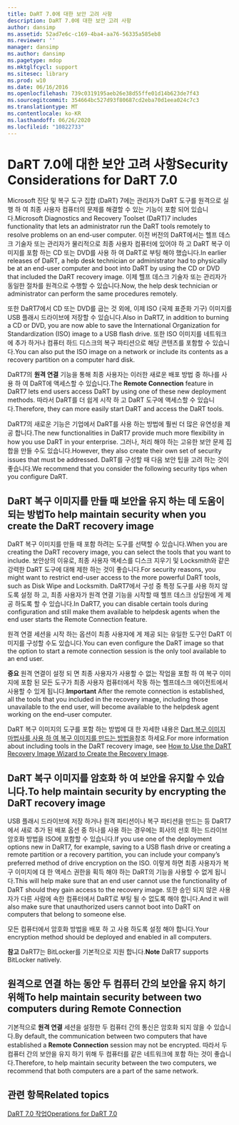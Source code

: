 ```yaml
---
title: DaRT 7.0에 대한 보안 고려 사항
description: DaRT 7.0에 대한 보안 고려 사항
author: dansimp
ms.assetid: 52ad7e6c-c169-4ba4-aa76-56335a585eb8
ms.reviewer: ''
manager: dansimp
ms.author: dansimp
ms.pagetype: mdop
ms.mktglfcycl: support
ms.sitesec: library
ms.prod: w10
ms.date: 06/16/2016
ms.openlocfilehash: 739c0319195aeb26e38d55ffe01d14b623de7f43
ms.sourcegitcommit: 354664bc527d93f80687cd2eba70d1eea024c7c3
ms.translationtype: MT
ms.contentlocale: ko-KR
ms.lasthandoff: 06/26/2020
ms.locfileid: "10822733"
---
```

# <span data-ttu-id="f3ecb-103">DaRT 7.0에 대한 보안 고려 사항</span><span class="sxs-lookup"><span data-stu-id="f3ecb-103">Security Considerations for DaRT 7.0</span></span>


<span data-ttu-id="f3ecb-104">Microsoft 진단 및 복구 도구 집합 (DaRT) 7에는 관리자가 DaRT 도구를 원격으로 실행 하 여 최종 사용자 컴퓨터의 문제를 해결할 수 있는 기능이 포함 되어 있습니다.</span><span class="sxs-lookup"><span data-stu-id="f3ecb-104">Microsoft Diagnostics and Recovery Toolset (DaRT)7 includes functionality that lets an administrator run the DaRT tools remotely to resolve problems on an end-user computer.</span></span> <span data-ttu-id="f3ecb-105">이전 버전의 DaRT에서는 헬프 데스크 기술자 또는 관리자가 물리적으로 최종 사용자 컴퓨터에 있어야 하 고 DaRT 복구 이미지를 포함 하는 CD 또는 DVD를 사용 하 여 DaRT로 부팅 해야 했습니다.</span><span class="sxs-lookup"><span data-stu-id="f3ecb-105">In earlier releases of DaRT, a help desk technician or administrator had to physically be at an end-user computer and boot into DaRT by using the CD or DVD that included the DaRT recovery image.</span></span> <span data-ttu-id="f3ecb-106">이제 헬프 데스크 기술자 또는 관리자가 동일한 절차를 원격으로 수행할 수 있습니다.</span><span class="sxs-lookup"><span data-stu-id="f3ecb-106">Now, the help desk technician or administrator can perform the same procedures remotely.</span></span>

<span data-ttu-id="f3ecb-107">또한 DaRT7에서 CD 또는 DVD를 굽는 것 외에, 이제 ISO (국제 표준화 기구) 이미지를 USB 플래시 드라이브에 저장할 수 있습니다.</span><span class="sxs-lookup"><span data-stu-id="f3ecb-107">Also in DaRT7, in addition to burning a CD or DVD, you are now able to save the International Organization for Standardization (ISO) image to a USB flash drive.</span></span> <span data-ttu-id="f3ecb-108">또한 ISO 이미지를 네트워크에 추가 하거나 컴퓨터 하드 디스크의 복구 파티션으로 해당 콘텐츠를 포함할 수 있습니다.</span><span class="sxs-lookup"><span data-stu-id="f3ecb-108">You can also put the ISO image on a network or include its contents as a recovery partition on a computer hard disk.</span></span>

<span data-ttu-id="f3ecb-109">DaRT7의 **원격 연결** 기능을 통해 최종 사용자는 이러한 새로운 배포 방법 중 하나를 사용 하 여 DaRT에 액세스할 수 있습니다.</span><span class="sxs-lookup"><span data-stu-id="f3ecb-109">The **Remote Connection** feature in DaRT7 lets end users access DaRT by using one of these new deployment methods.</span></span> <span data-ttu-id="f3ecb-110">따라서 DaRT를 더 쉽게 시작 하 고 DaRT 도구에 액세스할 수 있습니다.</span><span class="sxs-lookup"><span data-stu-id="f3ecb-110">Therefore, they can more easily start DaRT and access the DaRT tools.</span></span>

<span data-ttu-id="f3ecb-111">DaRT7의 새로운 기능은 기업에서 DaRT를 사용 하는 방법에 훨씬 더 많은 유연성을 제공 합니다.</span><span class="sxs-lookup"><span data-stu-id="f3ecb-111">The new functionalities in DaRT7 provide much more flexibility in how you use DaRT in your enterprise.</span></span> <span data-ttu-id="f3ecb-112">그러나, 처리 해야 하는 고유한 보안 문제 집합을 만들 수도 있습니다.</span><span class="sxs-lookup"><span data-stu-id="f3ecb-112">However, they also create their own set of security issues that must be addressed.</span></span> <span data-ttu-id="f3ecb-113">DaRT를 구성할 때 다음 보안 팁을 고려 하는 것이 좋습니다.</span><span class="sxs-lookup"><span data-stu-id="f3ecb-113">We recommend that you consider the following security tips when you configure DaRT.</span></span>

## <span data-ttu-id="f3ecb-114">DaRT 복구 이미지를 만들 때 보안을 유지 하는 데 도움이 되는 방법</span><span class="sxs-lookup"><span data-stu-id="f3ecb-114">To help maintain security when you create the DaRT recovery image</span></span>


<span data-ttu-id="f3ecb-115">DaRT 복구 이미지를 만들 때 포함 하려는 도구를 선택할 수 있습니다.</span><span class="sxs-lookup"><span data-stu-id="f3ecb-115">When you are creating the DaRT recovery image, you can select the tools that you want to include.</span></span> <span data-ttu-id="f3ecb-116">보안상의 이유로, 최종 사용자 액세스를 디스크 지우기 및 Locksmith와 같은 강력한 DaRT 도구에 대해 제한 하는 것이 좋습니다.</span><span class="sxs-lookup"><span data-stu-id="f3ecb-116">For security reasons, you might want to restrict end-user access to the more powerful DaRT tools, such as Disk Wipe and Locksmith.</span></span> <span data-ttu-id="f3ecb-117">DaRT7에서 구성 중 특정 도구를 사용 하지 않도록 설정 하 고, 최종 사용자가 원격 연결 기능을 시작할 때 헬프 데스크 상담원에 게 제공 하도록 할 수 있습니다.</span><span class="sxs-lookup"><span data-stu-id="f3ecb-117">In DaRT7, you can disable certain tools during configuration and still make them available to helpdesk agents when the end user starts the Remote Connection feature.</span></span>

<span data-ttu-id="f3ecb-118">원격 연결 세션을 시작 하는 옵션이 최종 사용자에 게 제공 되는 유일한 도구인 DaRT 이미지를 구성할 수도 있습니다.</span><span class="sxs-lookup"><span data-stu-id="f3ecb-118">You can even configure the DaRT image so that the option to start a remote connection session is the only tool available to an end user.</span></span>

<span data-ttu-id="f3ecb-119">**중요**  원격 연결이 설정 되 면 최종 사용자가 사용할 수 없는 작업을 포함 하 여 복구 이미지에 포함 된 모든 도구가 최종 사용자 컴퓨터에서 작동 하는 헬프데스크 에이전트에서 사용할 수 있게 됩니다.</span><span class="sxs-lookup"><span data-stu-id="f3ecb-119">**Important** After the remote connection is established, all the tools that you included in the recovery image, including those unavailable to the end user, will become available to the helpdesk agent working on the end–user computer.</span></span>

 

<span data-ttu-id="f3ecb-120">DaRT 복구 이미지의 도구를 포함 하는 방법에 대 한 자세한 내용은 [Dart 복구 이미지 마법사를 사용 하 여 복구 이미지를 만드는 방법을](how-to-use-the-dart-recovery-image-wizard-to-create-the-recovery-image-dart-7.md)참조 하세요.</span><span class="sxs-lookup"><span data-stu-id="f3ecb-120">For more information about including tools in the DaRT recovery image, see [How to Use the DaRT Recovery Image Wizard to Create the Recovery Image](how-to-use-the-dart-recovery-image-wizard-to-create-the-recovery-image-dart-7.md).</span></span>

## <span data-ttu-id="f3ecb-121">DaRT 복구 이미지를 암호화 하 여 보안을 유지할 수 있습니다.</span><span class="sxs-lookup"><span data-stu-id="f3ecb-121">To help maintain security by encrypting the DaRT recovery image</span></span>


<span data-ttu-id="f3ecb-122">USB 플래시 드라이브에 저장 하거나 원격 파티션이나 복구 파티션을 만드는 등 DaRT7에서 새로 추가 된 배포 옵션 중 하나를 사용 하는 경우에는 회사의 선호 하는 드라이브 암호화 방법을 ISO에 포함할 수 있습니다.</span><span class="sxs-lookup"><span data-stu-id="f3ecb-122">If you use one of the deployment options new in DaRT7, for example, saving to a USB flash drive or creating a remote partition or a recovery partition, you can include your company’s preferred method of drive encryption on the ISO.</span></span> <span data-ttu-id="f3ecb-123">이렇게 하면 최종 사용자가 복구 이미지에 대 한 액세스 권한을 획득 해야 하는 DaRT의 기능을 사용할 수 없게 됩니다.</span><span class="sxs-lookup"><span data-stu-id="f3ecb-123">This will help make sure that an end user cannot use the functionality of DaRT should they gain access to the recovery image.</span></span> <span data-ttu-id="f3ecb-124">또한 승인 되지 않은 사용자가 다른 사람에 속한 컴퓨터에서 DaRT로 부팅 될 수 없도록 해야 합니다.</span><span class="sxs-lookup"><span data-stu-id="f3ecb-124">And it will also make sure that unauthorized users cannot boot into DaRT on computers that belong to someone else.</span></span>

<span data-ttu-id="f3ecb-125">모든 컴퓨터에서 암호화 방법을 배포 하 고 사용 하도록 설정 해야 합니다.</span><span class="sxs-lookup"><span data-stu-id="f3ecb-125">Your encryption method should be deployed and enabled in all computers.</span></span>

<span data-ttu-id="f3ecb-126">**참고**  DaRT7는 BitLocker를 기본적으로 지원 합니다.</span><span class="sxs-lookup"><span data-stu-id="f3ecb-126">**Note** DaRT7 supports BitLocker natively.</span></span>

 

## <span data-ttu-id="f3ecb-127">원격으로 연결 하는 동안 두 컴퓨터 간의 보안을 유지 하기 위해</span><span class="sxs-lookup"><span data-stu-id="f3ecb-127">To help maintain security between two computers during Remote Connection</span></span>


<span data-ttu-id="f3ecb-128">기본적으로 **원격 연결** 세션을 설정한 두 컴퓨터 간의 통신은 암호화 되지 않을 수 있습니다.</span><span class="sxs-lookup"><span data-stu-id="f3ecb-128">By default, the communication between two computers that have established a **Remote Connection** session may not be encrypted.</span></span> <span data-ttu-id="f3ecb-129">따라서 두 컴퓨터 간의 보안을 유지 하기 위해 두 컴퓨터를 같은 네트워크에 포함 하는 것이 좋습니다.</span><span class="sxs-lookup"><span data-stu-id="f3ecb-129">Therefore, to help maintain security between the two computers, we recommend that both computers are a part of the same network.</span></span>

## <span data-ttu-id="f3ecb-130">관련 항목</span><span class="sxs-lookup"><span data-stu-id="f3ecb-130">Related topics</span></span>


[<span data-ttu-id="f3ecb-131">DaRT 7.0 작업</span><span class="sxs-lookup"><span data-stu-id="f3ecb-131">Operations for DaRT 7.0</span></span>](operations-for-dart-70-new-ia.md)

 

 





